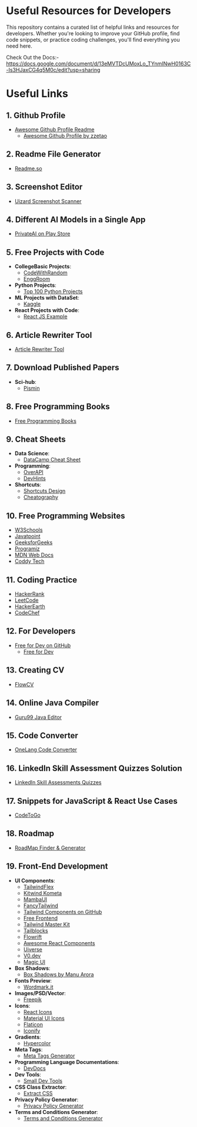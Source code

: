 # Useful Resources for Developers

This repository contains a curated list of helpful links and resources for developers. Whether you're looking to improve your GitHub profile, find code snippets, or practice coding challenges, you'll find everything you need here.

Check Out the Docs:- https://docs.google.com/document/d/13eMVTDcUMoxLo_TYnmINwH0163C-Is3HJaxCG4q5M0c/edit?usp=sharing

# Useful Links

## 1. Github Profile
  - [Awesome Github Profile Readme](https://github.com/abhisheknaiidu/awesome-github-profile-readme)
    - [Awesome Github Profile by zzetao](https://zzetao.github.io/awesome-github-profile/)

## 2. Readme File Generator
  - [Readme.so](https://readme.so/)

## 3. Screenshot Editor
  - [Uizard Screenshot Scanner](https://uizard.io/screenshot-scanner/)

## 4. Different AI Models in a Single App
  - [PrivateAI on Play Store](https://play.google.com/store/apps/details?id=us.valkon.privateai)

## 5. Free Projects with Code
  - **CollegeBasic Projects**:
    - [CodeWithRandom](https://www.codewithrandom.com/)
    - [EnggRoom](https://www.enggroom.com/)
  - **Python Projects**:
    - [Top 100 Python Projects](https://copyassignment.com/top-100-python-projects-with-source-code/)
  - **ML Projects with DataSet**:
    - [Kaggle](https://www.kaggle.com/)
  - **React Projects with Code**:
    - [React JS Example](https://reactjsexample.com/)

## 6. Article Rewriter Tool
  - [Article Rewriter Tool](https://articlerewritertool.com/)

## 7. Download Published Papers
  - **Sci-hub**:
    - [Pismin](https://pismin.com/)

## 8. Free Programming Books
  - [Free Programming Books](https://github.com/EbookFoundation/free-programming-books/tree/main)

## 9. Cheat Sheets
  - **Data Science**:
    - [DataCamp Cheat Sheet](https://www.datacamp.com/cheat-sheet)
  - **Programming**:
    - [OverAPI](https://overapi.com/)
    - [DevHints](https://devhints.io/)
  - **Shortcuts**:
    - [Shortcuts Design](https://shortcuts.design/)
    - [Cheatography](https://cheatography.com/)

## 10. Free Programming Websites
  - [W3Schools](https://www.w3schools.com/)
  - [Javatpoint](https://www.javatpoint.com/)
  - [GeeksforGeeks](https://www.geeksforgeeks.org/)
  - [Programiz](https://www.programiz.com/)
  - [MDN Web Docs](https://developer.mozilla.org/en-US/)
  - [Coddy Tech](https://coddy.tech/)

## 11. Coding Practice
  - [HackerRank](https://www.hackerrank.com/)
  - [LeetCode](https://leetcode.com/)
  - [HackerEarth](https://www.hackerearth.com/for-developers/)
  - [CodeChef](https://www.codechef.com/)

## 12. For Developers
  - [Free for Dev on GitHub](https://github.com/jixserver/free-for-dev)
    - [Free for Dev](https://free-for.dev/#/)

## 13. Creating CV
  - [FlowCV](https://flowcv.com/dashboard)

## 14. Online Java Compiler
  - [Guru99 Java Editor](https://www.guru99.com/try-java-editor.html)

## 15. Code Converter
  - [OneLang Code Converter](https://ide.onelang.io/)

## 16. LinkedIn Skill Assessment Quizzes Solution
  - [LinkedIn Skill Assessments Quizzes](https://github.com/Ebazhanov/linkedin-skill-assessments-quizzes)

## 17. Snippets for JavaScript & React Use Cases
  - [CodeToGo](https://codetogo.io/)

## 18. Roadmap
  - [RoadMap Finder & Generator](https://roadmap.sh/)

## 19. Front-End Development
  - **UI Components**:
    - [TailwindFlex](https://tailwindflex.com/)
    - [Kitwind Kometa](https://kitwind.io/products/kometa/components)
    - [MambaUI](https://mambaui.com/components)
    - [FancyTailwind](https://fancytailwind.com/)
    - [Tailwind Components on GitHub](https://github.com/unlight/tailwind-components)
    - [Free Frontend](https://freefrontend.com/)
    - [Tailwind Master Kit](https://www.tailwindmasterkit.com/components)
    - [Tailblocks](https://tailblocks.cc/)
    - [Flowrift](https://flowrift.com/c/banner)
    - [Awesome React Components](https://github.com/brillout/awesome-react-components)
    - [Uiverse](https://uiverse.io/)
    - [V0.dev](https://v0.dev/)
    - [Magic UI](https://magicui.design/)
  - **Box Shadows**:
    - [Box Shadows by Manu Arora](https://manuarora.in/boxshadows)
  - **Fonts Preview**:
    - [Wordmark.it](https://wordmark.it/)
  - **Images/PSD/Vector**:
    - [Freepik](https://www.freepik.com/)
  - **Icons**:
    - [React Icons](https://react-icons.github.io/react-icons/)
    - [Material UI Icons](https://mui.com/material-ui/material-icons/)
    - [Flaticon](https://www.flaticon.com/)
    - [Iconify](https://icon-sets.iconify.design/)
  - **Gradients**:
    - [Hypercolor](https://hypercolor.dev/)
  - **Meta Tags**:
    - [Meta Tags Generator](https://metatags.io/)
  - **Programming Language Documentations**:
    - [DevDocs](https://devdocs.io/)
  - **Dev Tools**:
    - [Small Dev Tools](https://smalldev.tools/)
  - **CSS Class Extractor**:
    - [Extract CSS](http://extractcss.com/)
  - **Privacy Policy Generator**:
    - [Privacy Policy Generator](https://www.privacypolicyonline.com/)
  - **Terms and Conditions Generator**:
    - [Terms and Conditions Generator](https://www.termsandconditionsgenerator.com/)
